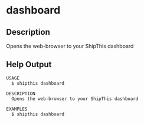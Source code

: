 # dashboard

## Description

Opens the web-browser to your ShipThis dashboard

## Help Output

```
USAGE
  $ shipthis dashboard

DESCRIPTION
  Opens the web-browser to your ShipThis dashboard

EXAMPLES
  $ shipthis dashboard
```